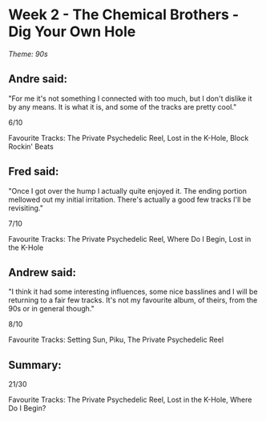 # Week 2 - The Chemical Brothers - Dig Your Own Hole
*Theme: 90s*

## Andre said:

"For me it's not something I connected with too much, but I don't dislike it by any means. It is what it is, and some of the tracks are pretty cool."

6/10

Favourite Tracks: The Private Psychedelic Reel, Lost in the K-Hole, Block Rockin' Beats

## Fred said:

"Once I got over the hump I actually quite enjoyed it. The ending portion mellowed out my initial irritation. There's actually a good few tracks I'll be revisiting."

7/10

Favourite Tracks: The Private Psychedelic Reel, Where Do I Begin, Lost in the K-Hole

## Andrew said:

"I think it had some interesting influences, some nice basslines and I will be returning to a fair few tracks. It's not my favourite album, of theirs, from the 90s or in general though."

8/10

Favourite Tracks: Setting Sun, Piku, The Private Psychedelic Reel

## Summary:

21/30

Favourite Tracks: The Private Psychedelic Reel, Lost in the K-Hole, Where Do I Begin?
